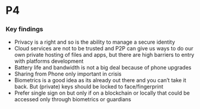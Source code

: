 # P4

### Key findings

* Privacy is a right and so is the ability to manage a secure identity
* Cloud services are not to be trusted and P2P can give us ways to do our own private hosting of files and apps, but there are high barriers to entry with platforms development
* Battery life and bandwidth is not a big deal because of phone upgrades
* Sharing from Phone only important in crisis
* Biometrics is a good idea as its already out there and you can’t take it back. But \(private\) keys should be locked to face/fingerprint
* Prefer single sign on but only if on  a blockchain or locally that could be accessed only through biometrics or guardians

